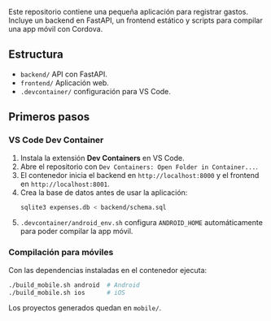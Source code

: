 Este repositorio contiene una pequeña aplicación para registrar gastos. Incluye un backend en FastAPI, un frontend estático y scripts para compilar una app móvil con Cordova.

## Estructura
- `backend/` API con FastAPI.
- `frontend/` Aplicación web.
- `.devcontainer/` configuración para VS Code.

## Primeros pasos

### VS Code Dev Container
1. Instala la extensión **Dev Containers** en VS Code.
2. Abre el repositorio con `Dev Containers: Open Folder in Container...`.
3. El contenedor inicia el backend en `http://localhost:8000` y el frontend en `http://localhost:8001`.
4. Crea la base de datos antes de usar la aplicación:
   ```bash
   sqlite3 expenses.db < backend/schema.sql
   ```
5. `.devcontainer/android_env.sh` configura `ANDROID_HOME` automáticamente para poder compilar la app móvil.

### Compilación para móviles
Con las dependencias instaladas en el contenedor ejecuta:
```bash
./build_mobile.sh android  # Android
./build_mobile.sh ios      # iOS
```
Los proyectos generados quedan en `mobile/`.

